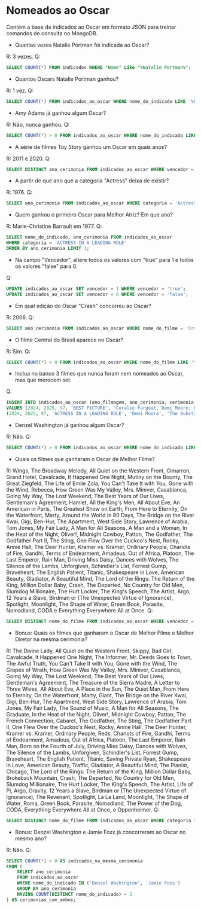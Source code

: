 # Nomeados ao Oscar

Contém a base de indicados ao Oscar em formato JSON para treinar comandos de consulta no MongoDB. 

* Quantas vezes Natalie Portman foi indicada ao Oscar?

R: 3 vezes.
Q:
```sql
SELECT COUNT(*) FROM indicados WHERE "Name" Like "%Natalie Portman%";
```

* Quantos Oscars Natalie Portman ganhou?

R: 1 vez.
Q:
```sql
SELECT COUNT(*) FROM indicados_ao_oscar WHERE nome_do_indicado LIKE	'%Natalie Portman%' AND vencedor = 'true';
```

* Amy Adams já ganhou algum Oscar?

R: Não, nunca ganhou.
Q:
```sql
SELECT COUNT(*) > 0 FROM indicados_ao_oscar WHERE nome_do_indicado LIKE '%Amy Adams%' AND vencedor = 'true';
```

* A série de filmes Toy Story ganhou um Oscar em quais anos?

R: 2011 e 2020.
Q:
```sql
SELECT DISTINCT ano_cerimonia FROM indicados_ao_oscar WHERE vencedor = 'true' AND nome_do_filme LIKE '%Toy Story%';
```

* A partir de que ano que a categoria "Actress" deixa de existir? 

R: 1976.
Q:
```sql
SELECT ano_cerimonia FROM indicados_ao_oscar WHERE categoria = 'Actress' ORDER BY ano_cerimonia DESC LIMIT 1;
```

* Quem ganhou o primeiro Oscar para Melhor Atriz? Em que ano?

R: Marie-Christine Barrault em 1977.
Q:
```sql
SELECT nome_do_indicado, ano_cerimonia FROM indicados_ao_oscar 
WHERE categoria = 'ACTRESS IN A LEADING ROLE' 
ORDER BY ano_cerimonia LIMIT 1;
```

* Na campo "Vencedor", altere todos os valores com "true" para 1 e todos os valores "false" para 0.

Q:
```sql
UPDATE indicados_ao_oscar SET vencedor = 1 WHERE vencedor = 'true';
UPDATE indicados_ao_oscar SET vencedor = 0 WHERE vencedor = 'false';
```

* Em qual edição do Oscar "Crash" concorreu ao Oscar?

R: 2006.
Q:
```sql
SELECT ano_cerimonia FROM indicados_ao_oscar WHERE nome_do_filme = 'Crash' LIMIT 1;
```

* O filme Central do Brasil aparece no Oscar?

R: Sim.
Q:
```sql
SELECT COUNT(*) > 0 FROM indicados_ao_oscar WHERE nome_do_filme LIKE '%Central Station%';
```

* Inclua no banco 3 filmes que nunca foram nem nomeados ao Oscar, mas que merecem ser.

Q:
```sql
INSERT INTO indicados_ao_oscar (ano_filmagem, ano_cerimonia, cerimonia, categoria, nome_do_indicado, nome_do_filme, vencedor)
VALUES (2024, 2025, 97, 'BEST PICTURE', 'Coralie Fargeat, Demi Moore, Margaret Qualley', 'The Substance', 1),
(2024, 2025, 97, 'ACTRESS IN A LEADING ROLE', 'Demi Moore', 'The Substance', 1);
```

* Denzel Washington já ganhou algum Oscar?

R: Não.
Q:
```sql
SELECT COUNT(*) > 0 FROM indicados_ao_oscar WHERE nome_do_indicado LIKE '%Denzel Washington%' AND vencedor LIKE 'true';
```

* Quais os filmes que ganharam o Oscar de Melhor Filme?

R: Wings, The Broadway Melody, All Quiet on the Western Front, Cimarron, Grand Hotel, Cavalcade, It Happened One Night, Mutiny on the Bounty, The Great Ziegfeld, The Life of Emile Zola, You Can't Take It with You, Gone with the Wind, Rebecca, How Green Was My Valley, Mrs. Miniver, Casablanca, Going My Way, The Lost Weekend, The Best Years of Our Lives, Gentleman's Agreement, Hamlet, All the King's Men, All About Eve, An American in Paris, The Greatest Show on Earth, From Here to Eternity, On the Waterfront, Marty, Around the World in 80 Days, The Bridge on the River Kwai, Gigi, Ben-Hur, The Apartment, West Side Story, Lawrence of Arabia, Tom Jones, My Fair Lady, A Man for All Seasons, A Man and a Woman, In the Heat of the Night, Oliver!, Midnight Cowboy, Patton, The Godfather, The Godfather Part II, The Sting, One Flew Over the Cuckoo's Nest, Rocky, Annie Hall, The Deer Hunter, Kramer vs. Kramer, Ordinary People, Chariots of Fire, Gandhi, Terms of Endearment, Amadeus, Out of Africa, Platoon, The Last Emperor, Rain Man, Driving Miss Daisy, Dances with Wolves, The Silence of the Lambs, Unforgiven, Schindler's List, Forrest Gump, Braveheart, The English Patient, Titanic, Shakespeare in Love, American Beauty, Gladiator, A Beautiful Mind, The Lord of the Rings: The Return of the King, Million Dollar Baby, Crash, The Departed, No Country for Old Men, Slumdog Millionaire, The Hurt Locker, The King's Speech, The Artist, Argo, 12 Years a Slave, Birdman or (The Unexpected Virtue of Ignorance), Spotlight, Moonlight, The Shape of Water, Green Book, Parasite, Nomadland, CODA e Everything Everywhere All at Once.
Q:
```sql
SELECT DISTINCT nome_do_filme FROM indicados_ao_oscar WHERE vencedor = 1;
```

* Bonus: Quais os filmes que ganharam o Oscar de Melhor Filme e Melhor Diretor na mesma cerimonia?

R: The Divine Lady, All Quiet on the Western Front, Skippy, Bad Girl, Cavalcade, It Happened One Night, The Informer, Mr. Deeds Goes to Town, The Awful Truth, You Can't Take It with You, Gone with the Wind, The Grapes of Wrath, How Green Was My Valley, Mrs. Miniver, Casablanca, Going My Way, The Lost Weekend, The Best Years of Our Lives, Gentleman's Agreement, The Treasure of the Sierra Madre, A Letter to Three Wives, All About Eve, A Place in the Sun, The Quiet Man, From Here to Eternity, On the Waterfront, Marty, Giant, The Bridge on the River Kwai, Gigi, Ben-Hur, The Apartment, West Side Story, Lawrence of Arabia, Tom Jones, My Fair Lady, The Sound of Music, A Man for All Seasons, The Graduate, In the Heat of the Night, Oliver!, Midnight Cowboy, Patton, The French Connection, Cabaret, The Godfather, The Sting, The Godfather Part II, One Flew Over the Cuckoo's Nest, Rocky, Annie Hall, The Deer Hunter, Kramer vs. Kramer, Ordinary People, Reds, Chariots of Fire, Gandhi, Terms of Endearment, Amadeus, Out of Africa, Platoon, The Last Emperor, Rain Man, Born on the Fourth of July, Driving Miss Daisy, Dances with Wolves, The Silence of the Lambs, Unforgiven, Schindler's List, Forrest Gump, Braveheart, The English Patient, Titanic, Saving Private Ryan, Shakespeare in Love, American Beauty, Traffic, Gladiator, A Beautiful Mind, The Pianist, Chicago, The Lord of the Rings: The Return of the King, Million Dollar Baby, Brokeback Mountain, Crash, The Departed, No Country for Old Men, Slumdog Millionaire, The Hurt Locker, The King's Speech, The Artist, Life of Pi, Argo, Gravity, 12 Years a Slave, Birdman or (The Unexpected Virtue of Ignorance), The Revenant, Spotlight, La La Land, Moonlight, The Shape of Water, Roma, Green Book, Parasite, Nomadland, The Power of the Dog, CODA, Everything Everywhere All at Once, e Oppenheimer.
Q:
```sql
SELECT DISTINCT nome_do_filme FROM indicados_ao_oscar WHERE categoria IN ('BEST PICTURE','DIRECTING') AND vencedor LIKE 1;
```

* Bonus: Denzel Washington e Jamie Foxx já concorreram ao Oscar no mesmo ano?

R: Não.
Q:
```sql
SELECT COUNT(*) > 0 AS indicados_na_mesma_cerimonia
FROM (
    SELECT ano_cerimonia
    FROM indicados_ao_oscar
    WHERE nome_do_indicado IN ('Denzel Washington', 'Jamie Foxx')
    GROUP BY ano_cerimonia
    HAVING COUNT(DISTINCT nome_do_indicado) = 2
) AS cerimonias_com_ambos;
```